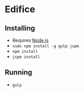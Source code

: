 # Edifice

## Installing
* Requires [Node.js](https://nodejs.org/en/)
* `sudo npm install -g gulp jspm`
* `npm install`
* `jspm install`


## Running
* `gulp`
